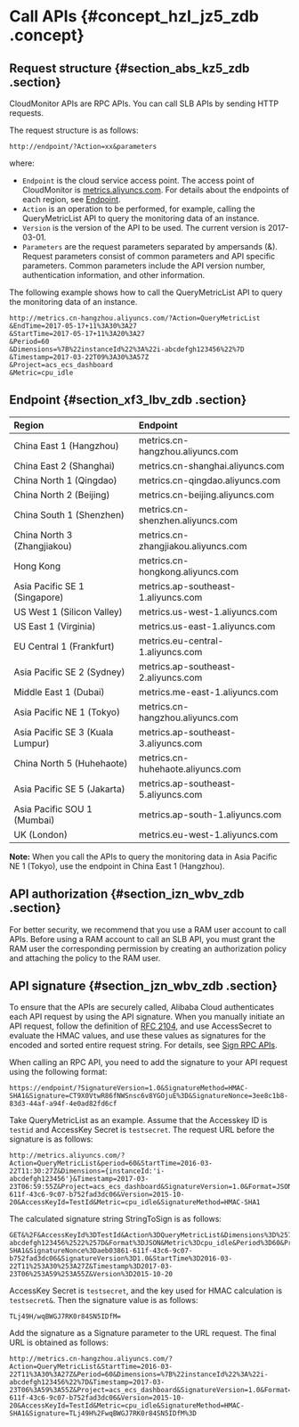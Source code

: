 # Call APIs {#concept_hzl_jz5_zdb .concept}

## Request structure {#section_abs_kz5_zdb .section}

CloudMonitor APIs are RPC APIs. You can call SLB APIs by sending HTTP requests.

The request structure is as follows:

`http://endpoint/?Action=xx&parameters`

where:

-   `Endpoint` is the cloud service access point. The access point of CloudMonitor is [metrics.aliyuncs.com](http://metrics.aliyuncs.com). For details about the endpoints of each region, see [Endpoint](#section_xf3_lbv_zdb).
-   `Action` is an operation to be performed, for example, calling the QueryMetricList API to query the monitoring data of an instance.
-   `Version` is the version of the API to be used. The current version is 2017-03-01.
-   `Parameters` are the request parameters separated by ampersands \(&\). Request parameters consist of common parameters and API specific parameters. Common parameters include the API version number, authentication information, and other information.

The following example shows how to call the QueryMetricList API to query the monitoring data of an instance.

```
http://metrics.cn-hangzhou.aliyuncs.com/?Action=QueryMetricList
&EndTime=2017-05-17+11%3A30%3A27
&StartTime=2017-05-17+11%3A20%3A27
&Period=60
&Dimensions=%7B%22instanceId%22%3A%22i-abcdefgh123456%22%7D
&Timestamp=2017-03-22T09%3A30%3A57Z
&Project=acs_ecs_dashboard
&Metric=cpu_idle
```

## Endpoint {#section_xf3_lbv_zdb .section}

|Region|Endpoint|
|:-----|:-------|
|China East 1 \(Hangzhou\)|metrics.cn-hangzhou.aliyuncs.com|
|China East 2 \(Shanghai\)|metrics.cn-shanghai.aliyuncs.com|
|China North 1 \(Qingdao\)|metrics.cn-qingdao.aliyuncs.com|
|China North 2 \(Beijing\)|metrics.cn-beijing.aliyuncs.com|
|China South 1 \(Shenzhen\)|metrics.cn-shenzhen.aliyuncs.com|
|China North 3 \(Zhangjiakou\)|metrics.cn-zhangjiakou.aliyuncs.com|
|Hong Kong|metrics.cn-hongkong.aliyuncs.com|
|Asia Pacific SE 1 \(Singapore\)|metrics.ap-southeast-1.aliyuncs.com|
|US West 1 \(Silicon Valley\)|metrics.us-west-1.aliyuncs.com|
|US East 1 \(Virginia\)|metrics.us-east-1.aliyuncs.com|
|EU Central 1 \(Frankfurt\)|metrics.eu-central-1.aliyuncs.com|
|Asia Pacific SE 2 \(Sydney\)|metrics.ap-southeast-2.aliyuncs.com|
|Middle East 1 \(Dubai\)|metrics.me-east-1.aliyuncs.com|
|Asia Pacific NE 1 \(Tokyo\)|metrics.cn-hangzhou.aliyuncs.com|
|Asia Pacific SE 3 \(Kuala Lumpur\)|metrics.ap-southeast-3.aliyuncs.com|
|China North 5 \(Huhehaote\)|metrics.cn-huhehaote.aliyuncs.com|
|Asia Pacific SE 5 \(Jakarta\)|metrics.ap-southeast-5.aliyuncs.com|
|Asia Pacific SOU 1 \(Mumbai\)|metrics.ap-south-1.aliyuncs.com|
|UK \(London\)|metrics.eu-west-1.aliyuncs.com|

**Note:** When you call the APIs to query the monitoring data in Asia Pacific NE 1 \(Tokyo\), use the endpoint in China East 1 \(Hangzhou\).

## API authorization {#section_izn_wbv_zdb .section}

For better security, we recommend that you use a RAM user account to call APIs. Before using a RAM account to call an SLB API, you must grant the RAM user the corresponding permission by creating an authorization policy and attaching the policy to the RAM user.

## API signature {#section_jzn_wbv_zdb .section}

To ensure that the APIs are securely called, Alibaba Cloud authenticates each API request by using the API signature. When you manually initiate an API request, follow the definition of [RFC 2104](https://www.ietf.org/rfc/rfc2104.txt?spm=a2c4g.11186623.2.6.tstgdp&file=rfc2104.txt), and use AccessSecret to evaluate the HMAC values, and use these values as signatures for the encoded and sorted entire request string. For details, see [Sign RPC APIs](https://help.aliyun.com/document_detail/66384.html?spm=a2c4g.11186623.2.7.tstgdp).

When calling an RPC API, you need to add the signature to your API request using the following format:

`https://endpoint/?SignatureVersion=1.0&SignatureMethod=HMAC-SHA1&Signature=CT9X0VtwR86fNWSnsc6v8YGOjuE%3D&SignatureNonce=3ee8c1b8-83d3-44af-a94f-4e0ad82fd6cf`

Take QueryMetricList as an example. Assume that the Accesskey ID is `testid` and AccessKey Secret is `testsecret`. The request URL before the signature is as follows:

```
http://metrics.aliyuncs.com/?Action=QueryMetricList&period=60&StartTime=2016-03-22T11:30:27Z&Dimensions={instanceId:'i-abcdefgh123456'}&Timestamp=2017-03-23T06:59:55Z&Project=acs_ecs_dashboard&SignatureVersion=1.0&Format=JSON&SignatureNonce=aeb03861-611f-43c6-9c07-b752fad3dc06&Version=2015-10-20&AccessKeyId=TestId&Metric=cpu_idle&SignatureMethod=HMAC-SHA1
```

The calculated signature string StringToSign is as follows:

```
GET&%2F&AccessKeyId%3DTestId&Action%3DQueryMetricList&Dimensions%3D%257B%2522instanceId%2522%253A%2522i-abcdefgh123456%2522%257D&Format%3DJSON&Metric%3Dcpu_idle&Period%3D60&Project%3Dacs_ecs_dashboard&SignatureMethod%3DHMAC-SHA1&SignatureNonce%3Daeb03861-611f-43c6-9c07-b752fad3dc06&SignatureVersion%3D1.0&StartTime%3D2016-03-22T11%253A30%253A27Z&Timestamp%3D2017-03-23T06%253A59%253A55Z&Version%3D2015-10-20
```

AccessKey Secret is `testsecret`, and the key used for HMAC calculation is `testsecret&`. Then the signature value is as follows:

```
TLj49H/wqBWGJ7RK0r84SN5IDfM=
```

Add the signature as a Signature parameter to the URL request. The final URL is obtained as follows:

```
http://metrics.cn-hangzhou.aliyuncs.com/?Action=QueryMetricList&StartTime=2016-03-22T11%3A30%3A27Z&Period=60&Dimensions=%7B%22instanceId%22%3A%22i-abcdefgh123456%22%7D&Timestamp=2017-03-23T06%3A59%3A55Z&Project=acs_ecs_dashboard&SignatureVersion=1.0&Format=JSON&SignatureNonce=aeb03861-611f-43c6-9c07-b752fad3dc06&Version=2015-10-20&AccessKeyId=TestId&Metric=cpu_idle&SignatureMethod=HMAC-SHA1&Signature=TLj49H%2FwqBWGJ7RK0r84SN5IDfM%3D
```

